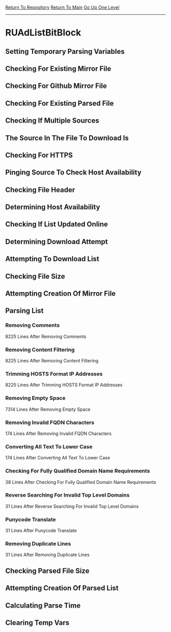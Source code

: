 [Return To Repository](https://github.com/bast69/piholeparser/)
[Return To Main](https://github.com/bast69/piholeparser/blob/master/RecentRunLogs/Mainlog.md)
[Go Up One Level](https://github.com/bast69/piholeparser/blob/master/RecentRunLogs/TopLevelScripts/30-Processing-External-Blacklists.md)
____________________________________
# RUAdListBitBlock
## Setting Temporary Parsing Variables
## Checking For Existing Mirror File
## Checking For Github Mirror File
## Checking For Existing Parsed File
## Checking If Multiple Sources
## The Source In The File To Download Is
## Checking For HTTPS
## Pinging Source To Check Host Availability
## Checking File Header
## Determining Host Availability
## Checking If List Updated Online
## Determining Download Attempt
## Attempting To Download List
## Checking File Size
## Attempting Creation Of Mirror File
## Parsing List
### Removing Comments
8225 Lines After Removing Comments
### Removing Content Filtering
8225 Lines After Removing Content Filtering
### Trimming HOSTS Format IP Addresses
8225 Lines After Trimming HOSTS Format IP Addresses
### Removing Empty Space
7314 Lines After Removing Empty Space
### Removing Invalid FQDN Characters
174 Lines After Removing Invalid FQDN Characters
### Converting All Text To Lower Case
174 Lines After Converting All Text To Lower Case
### Checking For Fully Qualified Domain Name Requirements
38 Lines After Checking For Fully Qualified Domain Name Requirements
### Reverse Searching For Invalid Top Level Domains
31 Lines After Reverse Searching For Invalid Top Level Domains
### Punycode Translate
31 Lines After Punycode Translate
### Removing Duplicate Lines
31 Lines After Removing Duplicate Lines
## Checking Parsed File Size
## Attempting Creation Of Parsed List
## Calculating Parse Time
## Clearing Temp Vars
